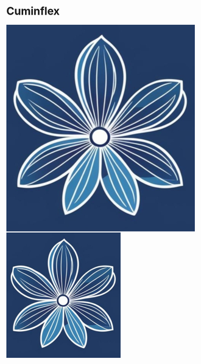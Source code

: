 # Cuminflex
![Alt text](https://github.com/Uygur-code/cuminflex/blob/main/cuminflex_logo.jpg)
<img src="https://github.com/Uygur-code/cuminflex/blob/main/cuminflex_logo.jpg" width=300/>

